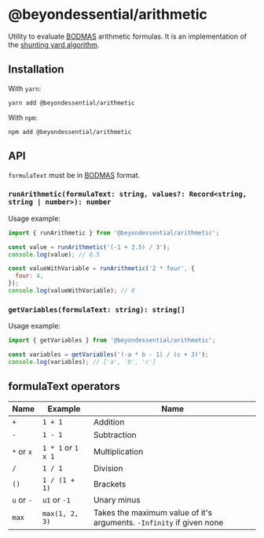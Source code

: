 # @beyondessential/arithmetic

Utility to evaluate [BODMAS](https://en.wikipedia.org/wiki/Order_of_operations) arithmetic formulas. It is an implementation of the [shunting yard algorithm](https://en.wikipedia.org/wiki/Shunting-yard_algorithm).

## Installation

With `yarn`:

```
yarn add @beyondessential/arithmetic
```

With `npm`:

```
npm add @beyondessential/arithmetic
```

## API

`formulaText` must be in [BODMAS](https://en.wikipedia.org/wiki/Order_of_operations) format.

### `runArithmetic(formulaText: string, values?: Record<string, string | number>): number`

Usage example:

```js
import { runArithmetic } from '@beyondessential/arithmetic';

const value = runArithmetic('(-1 + 2.5) / 3');
console.log(value); // 0.5

const valueWithVariable = runArithmetic('2 * four', {
  four: 4,
});
console.log(valueWithVariable); // 8
```

### `getVariables(formulaText: string): string[]`

Usage example:

```js
import { getVariables } from '@beyondessential/arithmetic';

const variables = getVariables('(-a * b - 1) / (c + 3)');
console.log(variables); // ['a', 'b', 'c']
```

## formulaText operators
Name | Example | Name
-|-|-
 `+` | `1 + 1` | Addition
 `-` | `1 - 1` | Subtraction
`*` or `x` | `1 * 1` or `1 x 1` | Multiplication
`/` | `1 / 1` | Division
`()`| `1 / (1 + 1)` | Brackets
`u` or `-` | `u1` or `-1` | Unary minus
`max` | `max(1, 2, 3)` | Takes the maximum value of it's arguments. `-Infinity` if given none
